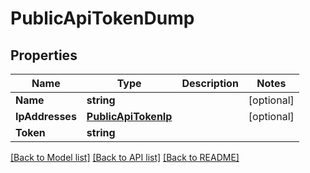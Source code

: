 # PublicApiTokenDump

## Properties

Name | Type | Description | Notes
------------ | ------------- | ------------- | -------------
**Name** | **string** |  | [optional] 
**IpAddresses** | [**PublicApiTokenIp**](PublicApiTokenIp.md) |  | [optional] 
**Token** | **string** |  | 

[[Back to Model list]](../README.md#documentation-for-models) [[Back to API list]](../README.md#documentation-for-api-endpoints) [[Back to README]](../README.md)


